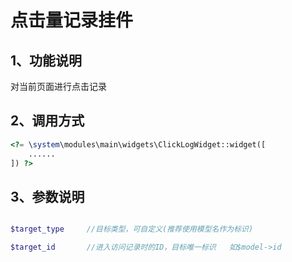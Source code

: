 # 点击量记录挂件

## 1、功能说明
对当前页面进行点击记录

## 2、调用方式
```php
<?= \system\modules\main\widgets\ClickLogWidget::widget([
    ......
]) ?>
```

## 3、参数说明
```php

$target_type     //目标类型，可自定义(推荐使用模型名作为标识)

$target_id       //进入访问记录时的ID，目标唯一标识   如$model->id


